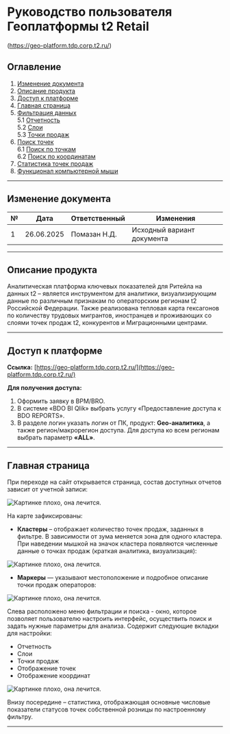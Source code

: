# Руководство пользователя Геоплатформы t2 Retail  
(https://geo-platform.tdp.corp.t2.ru/)  

## Оглавление  

1. [Изменение документа](#изменение-документа)  
2. [Описание продукта](#описание-продукта)  
3. [Доступ к платформе](#доступ-к-платформе)  
4. [Главная страница](#главная-страница)  
5. [Фильтрация данных](#фильтрация-данных)  
    5.1 [Отчетность](#отчетность)  
    5.2 [Слои](#слои)  
    5.3 [Точки продаж](#точки-продаж)  
6. [Поиск точек](#поиск-точек)  
    6.1 [Поиск по точкам](#поиск-по-точкам)  
    6.2 [Поиск по координатам](#поиск-по-координатам)  
7. [Статистика точек продаж](#статистика-точек-продаж)  
8. [Функционал компьютерной мыши](#функционал-компьютерной-мыши)  

---

## Изменение документа  

| №  | Дата       | Ответственный    | Изменения                     |  
|----|------------|------------------|-------------------------------|  
| 1  | 26.06.2025 | Помазан Н.Д.     | Исходный вариант документа    |  

---

## Описание продукта  

Аналитическая платформа ключевых показателей для Ритейла на данных t2 – является инструментом для аналитики, визуализирующим данные по различным признакам по операторским регионам t2 Российской Федерации. Также реализована тепловая карта гексагонов по количеству трудовых мигрантов, иностранцев и проживающих со слоями точек продаж t2, конкурентов и Миграционными центрами.

---

## Доступ к платформе  

**Ссылка:** [https://geo-platform.tdp.corp.t2.ru/](https://geo-platform.tdp.corp.t2.ru/)  

**Для получения доступа:**  
1. Оформить заявку в BPM/BRO.  
2. В системе «BDO BI Qlik» выбрать услугу «Предоставление доступа к BDO REPORTS».  
3. В разделе логин указать логин от ПК, продукт: **Geo-аналитика**, а также регион/макрорегион доступа. Для доступа ко всем регионам выбрать параметр **«ALL»**.  

---

## Главная страница  

При переходе на сайт открывается страница, состав доступных отчетов зависит от учетной записи:  

![Картинке плохо, она лечится.](/image/sample.webp "This is a sample image.")

На карте зафиксированы: 
- **Кластеры** – отображает количество точек продаж, заданных в фильтре. В зависимости от зума меняется зона для одного кластера. При наведении мышкой на значок кластера появляются численные данные о точках продаж (краткая аналитика, визуализация): 

![Картинке плохо, она лечится.](/image/sample.webp "This is a sample image.")

- **Маркеры** — указывают местоположение и подробное описание точки продаж операторов: 

![Картинке плохо, она лечится.](/image/sample.webp "This is a sample image.")

Слева расположено меню фильтрации и поиска - окно, которое позволяет пользователю настроить интерфейс, осуществить поиск и задать нужные параметры для анализа. Содержит следующие вкладки для настройки: 
- Отчетность  
- Слои  
- Точки продаж  
- Отображение точек  
- Отображение координат  

![Картинке плохо, она лечится.](/image/sample.webp "This is a sample image.")

Внизу посередине – статистика, отображающая основные числовые показатели статусов точек собственной розницы по настроенному фильтру. 

---
